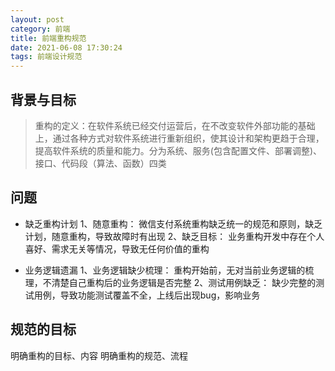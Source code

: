 ```yaml
---
layout: post
category: 前端
title: 前端重构规范
date: 2021-06-08 17:30:24
tags: 前端设计规范
---
```


## 背景与目标

> 重构的定义：在软件系统已经交付运营后，在不改变软件外部功能的基础上，通过各种方式对软件系统进行重新组织，使其设计和架构更趋于合理，提高软件系统的质量和能力。分为系统、服务(包含配置文件、部署调整)、接口、代码段（算法、函数）四类

## 问题

* 缺乏重构计划
1、随意重构： 微信支付系统重构缺乏统一的规范和原则，缺乏计划，随意重构，导致故障时有出现
2、缺乏目标： 业务重构开发中存在个人喜好、需求无关等情况，导致无任何价值的重构

* 业务逻辑遗漏
1、业务逻辑缺少梳理： 重构开始前，无对当前业务逻辑的梳理，不清楚自己重构后的业务逻辑是否完整
2、测试用例缺乏： 缺少完整的测试用例，导致功能测试覆盖不全，上线后出现bug，影响业务

## 规范的目标
明确重构的目标、内容
明确重构的规范、流程
